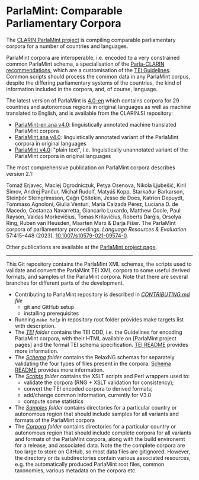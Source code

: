 # ParlaMint: Comparable Parliamentary Corpora

The [CLARIN ParlaMint
project](https://www.clarin.eu/content/parlamint-towards-comparable-parliamentary-corpora)
is compiling comparable parliamentary corpora for a number of countries and languages. 

ParlaMint corpora are interoperable, i.e. encoded to a very constrained common ParlaMint schema, a
specialisation of the [Parla-CLARIN recommendations](https://clarin-eric.github.io/parla-clarin/),
which are a customisation of the [TEI Guidelines](https://tei-c.org/guidelines/p5/).  Common scripts
should process the common data in any ParlaMint corpus, despite the differing parliamentary
systems of the countries, the kind of information included in the corpora, and, of course, language.

The latest version of ParlaMint is [4.0-en](https://github.com/clarin-eric/ParlaMint/releases/tag/v4.0-en)
which contains corpora for 29 countries and autonomous regions in original languages as well as machine
translated to English, and is available from the CLARIN.SI repository:

- [ParlaMint-en.ana v4.0](http://hdl.handle.net/11356/1864): linguistically annotated machine translated ParlaMint corpora
- [ParlaMint.ana v4.0](http://hdl.handle.net/11356/1860): linguistically annotated variant of the ParlaMint corpora in original languages
- [ParlaMint v4.0](http://hdl.handle.net/11356/1859): "plain text", i.e. linguistically unannotated variant of the ParlaMint corpora in original languages

The most comprehensive publication on ParlaMint corpora describes version 2.1:

Tomaž Erjavec, Maciej Ogrodniczuk, Petya Osenova, Nikola Ljubešić, Kiril Simov, Andrej Pančur,
Michał Rudolf, Matyáš Kopp, Starkaður Barkarson, Steinþór Steingrímsson, Çağrı Çöltekin, Jesse
de Does, Katrien Depuydt, Tommaso Agnoloni, Giulia Venturi, María Calzada Pérez, Luciana D. de
Macedo, Costanza Navarretta, Giancarlo Luxardo, Matthew Coole, Paul Rayson, Vaidas Morkevičius,
Tomas Krilavičius, Roberts Darǵis, Orsolya Ring, Ruben van Heusden, Maarten Marx & Darja Fišer.
The ParlaMint corpora of parliamentary proceedings.
*Language Resources & Evaluation* 57:415–448 (2023).
[10.1007/s10579-021-09574-0](https://doi.org/10.1007/s10579-021-09574-0).
   
Other publications are available at the
[ParlaMint project page](https://www.clarin.eu/parlamint#publications-and%C2%A0presentations).

****

This Git repository contains the ParlaMint XML schemas, the scripts used to validate and convert the
ParlaMint TEI XML corpora to some useful derived formats, and samples of the ParlaMint corpora.
Note that there are several branches for different parts of the development.

* Contributing to ParlaMint repository is described in *[CONTRIBUTING.md](CONTRIBUTING.md) file*
  * git and GitHub setup
  * installing prerequisites
* Running *`make help`* in repository root folder provides make targets list with description.
* The *[TEI](TEI/) folder* contains the TEI ODD, i.e. the Guidelines for encoding ParlaMint corpora,
  with their HTML available on [ParlaMint project pages] and the formal TEI schema specification.
  [TEI README](TEI/README.md) provides more information.
* The *[Schema](Schema/) folder* contains the RelaxNG schemas for separately validating the
  four types of files present in the corpora.
  [Schema README](Schema/README.md) provides more information.
* The *[Scripts](Scripts/) folder* contains the XSLT scripts and Perl wrappers used to:
  * validate the corpora (RNG + XSLT validation for consistency);
  * convert the TEI encoded corpora to derived formats;
  * add/change common information, currently for V3.0
  * compute some statistics
* The *[Samples](Samples/) folder* contains directories for a particular country or autonomous region
  that should include samples for all variants and formats of the ParlaMint corpora
* The *[Corpora](Corpora/) folder* contains directories for a particular country or autonomous region
  that should include complete corpora for all variants and formats of the ParlaMint corpora, along with
  the build environemt for a release, and associated data. Note the the complete corpora are too large to
  store on GitHub, so most data files are gitignored. However, the directory or its subdirectories contain
  various associated resources, e.g. the automatically produced ParlaMint root files, common taxonomies,
  various metadata on the corpora etc.
